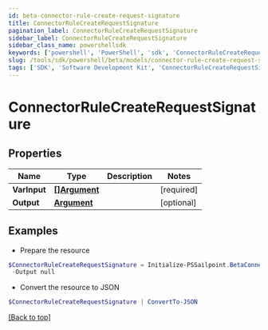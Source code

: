 ```yaml
---
id: beta-connector-rule-create-request-signature
title: ConnectorRuleCreateRequestSignature
pagination_label: ConnectorRuleCreateRequestSignature
sidebar_label: ConnectorRuleCreateRequestSignature
sidebar_class_name: powershellsdk
keywords: ['powershell', 'PowerShell', 'sdk', 'ConnectorRuleCreateRequestSignature', 'BetaConnectorRuleCreateRequestSignature'] 
slug: /tools/sdk/powershell/beta/models/connector-rule-create-request-signature
tags: ['SDK', 'Software Development Kit', 'ConnectorRuleCreateRequestSignature', 'BetaConnectorRuleCreateRequestSignature']
---
```



# ConnectorRuleCreateRequestSignature

## Properties

Name | Type | Description | Notes
------------ | ------------- | ------------- | -------------
**VarInput** | [**[]Argument**](argument) |  | [required]
**Output** | [**Argument**](argument) |  | [optional] 

## Examples

- Prepare the resource
```powershell
$ConnectorRuleCreateRequestSignature = Initialize-PSSailpoint.BetaConnectorRuleCreateRequestSignature  -VarInput null `
 -Output null
```

- Convert the resource to JSON
```powershell
$ConnectorRuleCreateRequestSignature | ConvertTo-JSON
```


[[Back to top]](#) 

